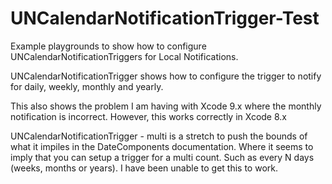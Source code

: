 # UNCalendarNotificationTrigger-Test
Example playgrounds to show how to configure UNCalendarNotificationTriggers for Local Notifications.

UNCalendarNotificationTrigger shows how to configure the trigger to notify for daily, weekly, monthly and yearly.

This also shows the problem I am having with Xcode 9.x where the monthly notification is incorrect. However, this works correctly in Xcode 8.x


UNCalendarNotificationTrigger - multi is a stretch to push the bounds of what it impiles in the DateComponents documentation. Where it seems to imply that you can setup a trigger for a multi count. Such as every N days (weeks, months or years). I have been unable to get this to work.
